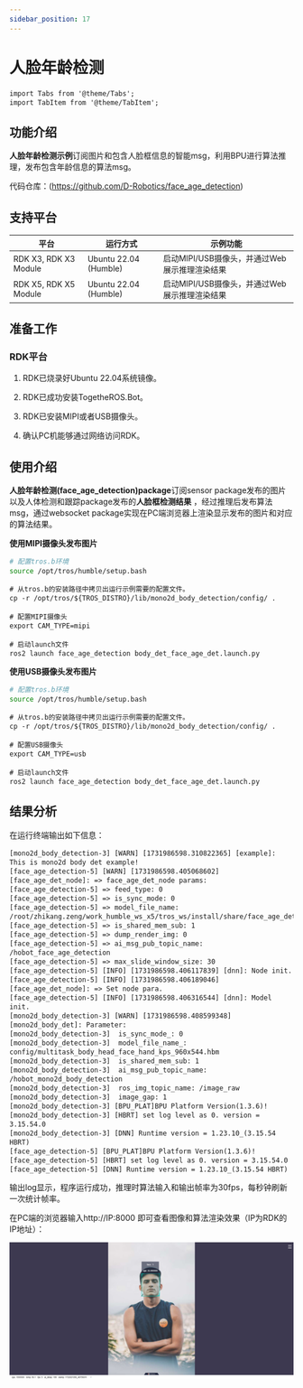 ```yaml
---
sidebar_position: 17
---
```


# 人脸年龄检测

```mdx-code-block
import Tabs from '@theme/Tabs';
import TabItem from '@theme/TabItem';
```

## 功能介绍

**人脸年龄检测示例**订阅图片和包含人脸框信息的智能msg，利用BPU进行算法推理，发布包含年龄信息的算法msg。

代码仓库：(https://github.com/D-Robotics/face_age_detection)

## 支持平台

| 平台                    | 运行方式                  | 示例功能                         |
|-----------------------|-----------------------|------------------------------|
| RDK X3, RDK X3 Module | Ubuntu 22.04 (Humble) | 启动MIPI/USB摄像头，并通过Web展示推理渲染结果 |
| RDK X5, RDK X5 Module                | Ubuntu 22.04 (Humble) | 启动MIPI/USB摄像头，并通过Web展示推理渲染结果 |

## 准备工作

### RDK平台

1. RDK已烧录好Ubuntu 22.04系统镜像。

2. RDK已成功安装TogetheROS.Bot。

3. RDK已安装MIPI或者USB摄像头。

4. 确认PC机能够通过网络访问RDK。

## 使用介绍

**人脸年龄检测(face_age_detection)package**订阅sensor package发布的图片以及人体检测和跟踪package发布的**人脸框检测结果**
，经过推理后发布算法msg，通过websocket package实现在PC端浏览器上渲染显示发布的图片和对应的算法结果。

**使用MIPI摄像头发布图片**

```bash
# 配置tros.b环境
source /opt/tros/humble/setup.bash
```

```shell
# 从tros.b的安装路径中拷贝出运行示例需要的配置文件。
cp -r /opt/tros/${TROS_DISTRO}/lib/mono2d_body_detection/config/ .

# 配置MIPI摄像头
export CAM_TYPE=mipi

# 启动launch文件
ros2 launch face_age_detection body_det_face_age_det.launch.py
```

**使用USB摄像头发布图片**

```bash
# 配置tros.b环境
source /opt/tros/humble/setup.bash
```

```shell
# 从tros.b的安装路径中拷贝出运行示例需要的配置文件。
cp -r /opt/tros/${TROS_DISTRO}/lib/mono2d_body_detection/config/ .

# 配置USB摄像头
export CAM_TYPE=usb

# 启动launch文件
ros2 launch face_age_detection body_det_face_age_det.launch.py
```

## 结果分析

在运行终端输出如下信息：

```shell
[mono2d_body_detection-3] [WARN] [1731986598.310822365] [example]: This is mono2d body det example!
[face_age_detection-5] [WARN] [1731986598.405068602] [face_age_det_node]: => face_age_det_node params:
[face_age_detection-5] => feed_type: 0
[face_age_detection-5] => is_sync_mode: 0
[face_age_detection-5] => model_file_name: /root/zhikang.zeng/work_humble_ws_x5/tros_ws/install/share/face_age_detection/config/faceAge.hbm
[face_age_detection-5] => is_shared_mem_sub: 1
[face_age_detection-5] => dump_render_img: 0
[face_age_detection-5] => ai_msg_pub_topic_name: /hobot_face_age_detection
[face_age_detection-5] => max_slide_window_size: 30
[face_age_detection-5] [INFO] [1731986598.406117839] [dnn]: Node init.
[face_age_detection-5] [INFO] [1731986598.406189046] [face_age_det_node]: => Set node para.
[face_age_detection-5] [INFO] [1731986598.406316544] [dnn]: Model init.
[mono2d_body_detection-3] [WARN] [1731986598.408599348] [mono2d_body_det]: Parameter:
[mono2d_body_detection-3]  is_sync_mode_: 0
[mono2d_body_detection-3]  model_file_name_: config/multitask_body_head_face_hand_kps_960x544.hbm
[mono2d_body_detection-3]  is_shared_mem_sub: 1
[mono2d_body_detection-3]  ai_msg_pub_topic_name: /hobot_mono2d_body_detection
[mono2d_body_detection-3]  ros_img_topic_name: /image_raw
[mono2d_body_detection-3]  image_gap: 1
[mono2d_body_detection-3] [BPU_PLAT]BPU Platform Version(1.3.6)!
[mono2d_body_detection-3] [HBRT] set log level as 0. version = 3.15.54.0
[mono2d_body_detection-3] [DNN] Runtime version = 1.23.10_(3.15.54 HBRT)
[face_age_detection-5] [BPU_PLAT]BPU Platform Version(1.3.6)!
[face_age_detection-5] [HBRT] set log level as 0. version = 3.15.54.0
[face_age_detection-5] [DNN] Runtime version = 1.23.10_(3.15.54 HBRT)
```

输出log显示，程序运行成功，推理时算法输入和输出帧率为30fps，每秒钟刷新一次统计帧率。

在PC端的浏览器输入http://IP:8000 即可查看图像和算法渲染效果（IP为RDK的IP地址）：

![](/../static/img/05_Robot_development/03_boxs/function/image/box_adv/face_age_det_render.png)

